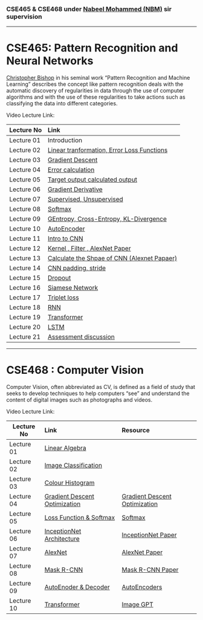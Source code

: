 ### CSE465 & CSE468 under [Nabeel Mohammed (NBM)](http://ece.northsouth.edu/people/dr-nabeel-mohammed/) sir supervision<br>

------

# CSE465: Pattern Recognition and Neural Networks

[Christopher Bishop](http://people.sabanciuniv.edu/berrin/cs512/lectures/Book-Bishop-Neural%20Networks%20for%20Pattern%20Recognition.pdf) in his seminal work “Pattern Recognition and Machine Learning” describes the concept like pattern recognition deals with the automatic discovery of regularities in data through the use of computer algorithms and with the use of these regularities to take actions such as classifying the data into different categories. <br>


Video Lecture Link:

| Lecture No        | Link     | 
| ------------- |:-------------| 
| Lecture 01 | Introduction | 
| Lecture 02 | [Linear tranformation, Error Loss Functions](https://drive.google.com/file/d/17gVFUfN4Ka9dOpRAEswt2kJRN4qbN8Il/view?usp=sharing)|   
| Lecture 03 | [Gradient Descent](https://drive.google.com/file/d/1spyLYxE6mwVQt6oLjiR0gF1_k8IiOGgC/view?usp=sharing)|
| Lecture 04 | [Error calculation](https://drive.google.com/file/d/1HlqzIcMkwxTqEjwstqAcVR0hBL_OPgCJ/view?usp=sharing)|
| Lecture 05 | [Target output calculated output](https://drive.google.com/file/d/1MxyLektiQLYlDKv2jBg4hcypNiqjoVCv/view?usp=sharing)|
| Lecture 06 | [Gradient Derivative](https://drive.google.com/file/d/1324nGDz1Xk2X5H21DoU3lcOvXJItb96k/view?usp=sharing)|
| Lecture 07 | [Supervised, Unsupervised](https://drive.google.com/file/d/1Zh75PxmrzoyPC0nvZL2y1l_1fkD5cdi8/view?usp=sharing)|
| Lecture 08 | [Softmax](https://drive.google.com/file/d/1F4PIYP1pr456YS2p0BbfiRyapOsYivUB/view?usp=sharing)|
| Lecture 09 | [GEntropy, Cross-Entropy, KL-Divergence](https://drive.google.com/file/d/1EmL51b7FRsXOWgig9j2BBpbz31-88KnN/view?usp=sharing)|
| Lecture 10 | [AutoEncoder](https://drive.google.com/file/d/1ul6XZzecj_a4LnBUyZaFEQRlVUp91vXw/view?usp=sharing<br>)|
| Lecture 11 | [Intro to CNN](https://drive.google.com/file/d/1yZmDtrA2Pb7ipktO8mSXQPxSR-6rGINr/view?usp=sharing)|
| Lecture 12 | [Kernel , Filter , AlexNet Paper](https://drive.google.com/file/d/1mIEH3_RJaxlsR1H9forDzCydZO5ZMuCr/view?usp=sharing)|
| Lecture 13 | [Calculate the Shpae of CNN (Alexnet Papaer)](https://drive.google.com/file/d/1jcE5c8wjvLRBj7elgIMsye6LNsKEAW1V/view?usp=sharing)|
| Lecture 14 | [CNN padding, stride](https://drive.google.com/file/d/1rybGxgY8YluSySNux_Sn1zHD17FzjTJ4/view?usp=sharing)|
| Lecture 15 | [Dropout](https://drive.google.com/file/d/1kq9maniS-wzJ3py54-ZGxZfhobnF7VY7/view?usp=sharing)|
| Lecture 16 | [Siamese Network](https://drive.google.com/file/d/1_zcTrOfoU0mAm5sLidlOnqK31X2NBTQ0/view?usp=sharing)|
| Lecture 17 | [Triplet loss](https://drive.google.com/file/d/1GM0yzHq9uuY_TcFIbvjAHNg1js1SCZdC/view?usp=sharing)|
| Lecture 18 | [RNN](https://drive.google.com/file/d/1-scEA6TxRU4IEwQ30QqnQOoO0p8X7cLm/view?usp=sharing )|
| Lecture 19 | [Transformer](https://drive.google.com/file/d/1qh6ujiEVvE9kuarVLrNHT9U3PMfk2wJp/view?usp=sharing)|
| Lecture 20 | [LSTM](https://drive.google.com/file/d/1womR3T5yaFhtXoOxqP2oKd4wXgnTAJ2n/view?usp=sharing)|
| Lecture 21 | [Assessment discussion](https://drive.google.com/file/d/13MGWK-_v-WwBA-OykoLdGl7W0ig_SmLI/view?usp=sharing)|

--- 

# CSE468 : Computer Vision

Computer Vision, often abbreviated as CV, is defined as a field of study that seeks to develop techniques to help computers “see” and understand the content of digital images such as photographs and videos.


Video Lecture Link:

| Lecture No        | Link     | Resource     | 
| ------------- |:-------------| :---------- | 
| Lecture 01 | [Linear Algebra](https://drive.google.com/file/d/1aacmRyk6niiyYaBaXlqenELkiZIgQn7i/view?usp=sharing)| 
| Lecture 02 | [Image Classification](https://drive.google.com/file/d/12zkyt737ZolYfTCKLkVSDW6_JcpqI_uQ/view?usp=sharing)| 
| Lecture 03 | [Colour Histogram](https://drive.google.com/file/d/1cl4I22B8Hpmi6R-I3kM0sdz6HnpAo-YJ/view?usp=sharing)|
| Lecture 04 | [Gradient Descent Optimization](https://drive.google.com/file/d/1y8OjFOo9TP6NuTCX3gC0zK771sp2so2H/view?usp=sharing)|[Gradient Descent Optimization](https://ruder.io/optimizing-gradient-descent/)|
| Lecture 05 | [Loss Function & Softmax](https://drive.google.com/file/d/1b1DaHX7QSxsMeT2bQx0ZZftzhLC-Cn_Z/view?usp=sharing)|[Softmax](https://peterroelants.github.io/posts/cross-entropy-softmax/)|
| Lecture 06 | [InceptionNet Architecture](https://drive.google.com/file/d/1DRh789YAOqdX5VmN_jWjodjQZil1xH1P/view?usp=sharing)|[InceptionNet Paper](https://arxiv.org/pdf/1409.4842)|
| Lecture 07 | [AlexNet](https://drive.google.com/file/d/18bzRmEUjzrV_N-ZQnr58auJrbQ3aQ0GS/view?usp=sharing)| [AlexNet Paper](https://proceedings.neurips.cc/paper/4824-imagenet-classification-with-deep-convolutional-neural-networks.pdf)|
| Lecture 08 | [Mask R-CNN](https://drive.google.com/file/d/1iWJaQVDkFYiRGSYAh84NcyNEhZIi3Wi2/view?usp=sharing)| [Mask R-CNN Paper](https://arxiv.org/pdf/1703.06870.pdf)|
| Lecture 09 | [AutoEnoder & Decoder](https://drive.google.com/file/d/1B9FtBd_wIc7Qqy1wQvCIG0G4VOUfQQ48/view?usp=sharing)| [AutoEncoders](https://www.jeremyjordan.me/autoencoders/)|
| Lecture 10 | [Transformer](https://drive.google.com/file/d/1aq-27HLYqQUjDNJC4RCr-Y5tz1Woe8DM/view?usp=sharing)|[Image GPT](https://openai.com/blog/image-gpt/)|

